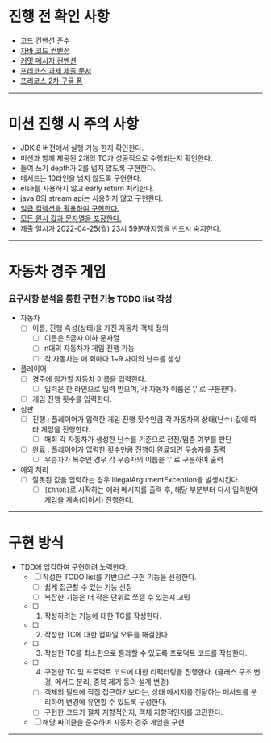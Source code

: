 # 진행 전 확인 사항
 - 코드 컨밴션 준수
 - [자바 코드 컨벤션](https://github.com/woowacourse/woowacourse-docs/tree/master/styleguide/java)
 - [커밋 메시지 컨벤션](https://gist.github.com/stephenparish/9941e89d80e2bc58a153)
 - [프리코스 과제 제출 문서](https://github.com/next-step/nextstep-docs/tree/master/precourse)
 - [프리코스 2차 구글 폼](https://forms.gle/81oDtFBEU5JWLfV1A)

---
# 미션 진행 시 주의 사항 
 - JDK 8 버전에서 실행 가능 한지 확인한다.
 - 미션과 함께 제공된 2개의 TC가 성공적으로 수행되는지 확인한다.
 - 들여 쓰기 depth가 2를 넘지 않도록 구현한다.
 - 메서드는 10라인을 넘지 않도록 구현한다.
 - else를 사용하지 않고 early return 처리한다.
 - java 8의 stream api는 사용하지 않고 구현한다.
 - [일급 컬렉션을 활용하여 구현한다.](https://developerfarm.wordpress.com/2012/02/01/object_calisthenics_/)
 - [모든 원시 값과 문자열을 포장한다.](https://developerfarm.wordpress.com/2012/01/27/object_calisthenics_4/)
 - 제출 일시가 2022-04-25(월) 23시 59분까지임을 반드시 숙지한다.
 
---
# 자동차 경주 게임
### 요구사항 분석을 통한 구현 기능 TODO list 작성
 - 자동차
   - [ ] 이름, 진행 속성(상태)을 가진 자동차 객체 정의
     - [ ] 이름은 5글자 이하 문자열
     - [ ] n대의 자동차가 게임 진행 가능
     - [ ] 각 자동차는 매 회마다 1~9 사이의 난수를 생성
 - 플레이어
   - [ ] 경주에 참가할 자동차 이름을 입력한다.
     - [ ] 입력은 한 라인으로 입력 받으며, 각 자동차 이름은 ',' 로 구분한다.
   - [ ] 게임 진행 횟수를 입력한다.
 - 심판
   - [ ] 진행 : 플레이어가 입력한 게임 진행 횟수만큼 각 자동차의 상태(난수) 값에 따라 게임을 진행한다.
     - [ ] 매회 각 자동차가 생성한 난수를 기준으로 전진/멈춤 여부를 판단
   - [ ] 완료 : 플레이어가 입력한 횟수만큼 진행이 완료되면 우승자를 출력
     - [ ] 우승자가 복수인 경우 각 우승자의 이름을 ',' 로 구분하여 출력
 - 예외 처리
   - [ ] 잘못된 값을 입력하는 경우 IllegalArgumentException을 발생시킨다.
     - [ ] `[ERROR]`로 시작하는 에러 메시지를 출력 후, 해당 부분부터 다시 입력받아 게임을 계속(이어서) 진행한다.

---
# 구현 방식
- TDD에 입각하여 구현하려 노력한다.
  - [ ] 작성한 TODO list를 기반으로 구현 기능을 선정한다.
    - [ ] 쉽게 접근할 수 있는 기능 선정
    - [ ] 복잡한 기능은 더 작은 단위로 쪼갤 수 있는지 고민
  - [ ] 1. 작성하려는 기능에 대한 TC를 작성한다.
  - [ ] 2. 작성한 TC에 대한 컴파일 오류를 해결한다.
  - [ ] 3. 작성한 TC를 최소한으로 통과할 수 있도록 프로덕트 코드를 작성한다.
  - [ ] 4. 구현한 TC 및 프로덕트 코드에 대한 리팩터링을 진행한다. (클래스 구조 변경, 메서드 분리, 중복 제거 등의 설계 변경)
    - [ ] 객체의 필드에 직접 접근하기보다는, 상태 메시지를 전달하는 메서드를 분리하여 변경에 유연할 수 있도록 구성한다.
    - [ ] 구현한 코드가 절차 지향적인지, 객체 지향적인지를 고민한다.
  - [ ] 해당 싸이클을 준수하며 자동차 경주 게임을 구현

---